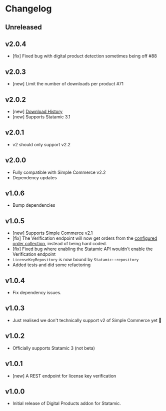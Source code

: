 # Changelog

## Unreleased

## v2.0.4

* [fix] Fixed bug with digital product detection sometimes being off #88

## v2.0.3

* [new] Limit the number of downloads per product #71

## v2.0.2

* [new] [Download History](https://github.com/doublethreedigital/sc-digital-products#download-history)
* [new] Supports Statamic 3.1

## v2.0.1

* v2 should only support v2.2

## v2.0.0

* Fully compatible with Simple Commerce v2.2
* Dependency updates

## v1.0.6

* Bump dependencies

## v1.0.5

* [new] Supports Simple Commerce v2.1
* [fix] The Verification endpoint will now get orders from the [configured order collection](https://sc-docs.doublethree.digital/v2.1/configuring#collections-amp-taxonomies), instead of being hard coded.
* [fix] Fixed bug where enabling the Statamic API wouldn't enable the Verification endpoint
* `LicenseKeyRepository` is now bound by `Statamic::repository`
* Added tests and did some refactoring

## v1.0.4

* Fix dependency issues.

## v1.0.3

* Just realised we don't technically support v2 of Simple Commerce yet 🤦

## v1.0.2

* Officially supports Statamic 3 (not beta)

## v1.0.1

* [new] A REST endpoint for license key verification

## v1.0.0

* Initial release of Digital Products addon for Statamic.
